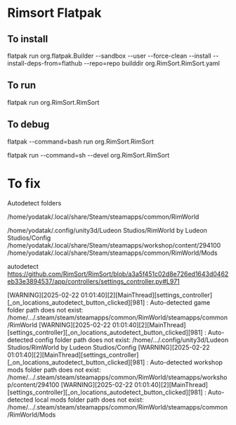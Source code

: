 # Rimsort Flatpak

## To install
flatpak run org.flatpak.Builder --sandbox --user --force-clean --install --install-deps-from=flathub  --repo=repo builddir org.RimSort.RimSort.yaml

## To run
flatpak run org.RimSort.RimSort

## To debug

flatpak --command=bash run org.RimSort.RimSort

flatpak run --command=sh --devel org.RimSort.RimSort



# To fix
Autodetect folders

/home/yodatak/.local/share/Steam/steamapps/common/RimWorld

/home/yodatak/.config/unity3d/Ludeon Studios/RimWorld by Ludeon Studios/Config
/home/yodatak/.local/share/Steam/steamapps/workshop/content/294100
/home/yodatak/.local/share/Steam/steamapps/common/RimWorld/Mods


autodetect
https://github.com/RimSort/RimSort/blob/a3a5f451c02d8e726ed1643d0462eb33e3894537/app/controllers/settings_controller.py#L971

[WARNING][2025-02-22 01:01:40][2][MainThread][settings_controller][_on_locations_autodetect_button_clicked][981] : Auto-detected game folder path does not exist: /home/.../.steam/steam/steamapps/common/RimWorld/steamapps/common/RimWorld
[WARNING][2025-02-22 01:01:40][2][MainThread][settings_controller][_on_locations_autodetect_button_clicked][981] : Auto-detected config folder path does not exist: /home/.../.config/unity3d/Ludeon Studios/RimWorld by Ludeon Studios/Config
[WARNING][2025-02-22 01:01:40][2][MainThread][settings_controller][_on_locations_autodetect_button_clicked][981] : Auto-detected workshop mods folder path does not exist: /home/.../.steam/steam/steamapps/common/RimWorld/steamapps/workshop/content/294100
[WARNING][2025-02-22 01:01:40][2][MainThread][settings_controller][_on_locations_autodetect_button_clicked][981] : Auto-detected local mods folder path does not exist: /home/.../.steam/steam/steamapps/common/RimWorld/steamapps/common/RimWorld/Mods
